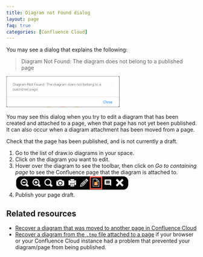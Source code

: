 ```yaml
---
title: Diagram not Found dialog
layout: page
faq: true
categories: [Confluence Cloud]
---
```


You may see a dialog that explains the following:

> Diagram Not Found: The diagram does not belong to a published page

<img src="/assets/img/blog/diagram-not-found-dialog.png" style="width=100%;max-width:300px;height:auto;" alt="The Diagram not found dialog will appear when you try to edit a diagram that is attached to an unpublished page">

You may see this dialog when you try to edit a diagram that has been created and attached to a page, when that page has not yet been published. It can also occur when a diagram attachment has been moved from a page.

Check that the page has been published, and is not currently a draft.

1. Go to the list of draw.io diagrams in your space.
2. Click on the diagram you want to edit.
3. Hover over the diagram to see the toolbar, then click on _Go to containing page_ to see the Confluence page that the diagram is attached to.
<br /><img src="/assets/img/blog/go-to-containing-page-confluence-cloud.png" style="width=100%;max-width:300px;height:auto;" alt="When you view a draw.io diagram, click on Go to containing page to see which page the diagram is attached to, even if it is a draft">
4. Publish your page draft.

## Related resources

* [Recover a diagram that was moved to another page in Confluence Cloud](/doc/faq/recover-moved-diagram-confluence-cloud.html)
* [Recover a diagram from the ``.tmp`` file attached to a page](/doc/faq/confluence-cloud-recover-diagram-draft-page.html) if your browser or your Confluence Cloud instance had a problem that prevented your diagram/page from being published.